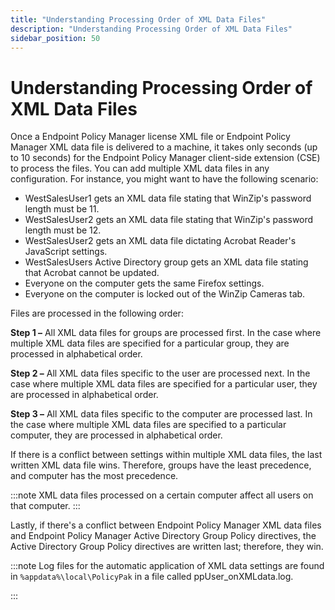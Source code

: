 ```yaml
---
title: "Understanding Processing Order of XML Data Files"
description: "Understanding Processing Order of XML Data Files"
sidebar_position: 50
---
```


# Understanding Processing Order of XML Data Files

Once a Endpoint Policy Manager license XML file or Endpoint Policy Manager XML data file is
delivered to a machine, it takes only seconds (up to 10 seconds) for the Endpoint Policy Manager
client-side extension (CSE) to process the files. You can add multiple XML data files in any
configuration. For instance, you might want to have the following scenario:

- WestSalesUser1 gets an XML data file stating that WinZip's password length must be 11.
- WestSalesUser2 gets an XML data file stating that WinZip's password length must be 12.
- WestSalesUser2 gets an XML data file dictating Acrobat Reader's JavaScript settings.
- WestSalesUsers Active Directory group gets an XML data file stating that Acrobat cannot be
  updated.
- Everyone on the computer gets the same Firefox settings.
- Everyone on the computer is locked out of the WinZip Cameras tab.

Files are processed in the following order:

**Step 1 –** All XML data files for groups are processed first. In the case where multiple XML data
files are specified for a particular group, they are processed in alphabetical order.

**Step 2 –** All XML data files specific to the user are processed next. In the case where multiple
XML data files are specified for a particular user, they are processed in alphabetical order.

**Step 3 –** All XML data files specific to the computer are processed last. In the case where
multiple XML data files are specified to a particular computer, they are processed in alphabetical
order.

If there is a conflict between settings within multiple XML data files, the last written XML data
file wins. Therefore, groups have the least precedence, and computer has the most precedence.

:::note
XML data files processed on a certain computer affect all users on that computer.
:::


Lastly, if there's a conflict between Endpoint Policy Manager XML data files and Endpoint Policy
Manager Active Directory Group Policy directives, the Active Directory Group Policy directives are
written last; therefore, they win.

:::note
Log files for the automatic application of XML data settings are found in
`%appdata%\local\PolicyPak` in a file called ppUser_onXMLdata.log.

:::
